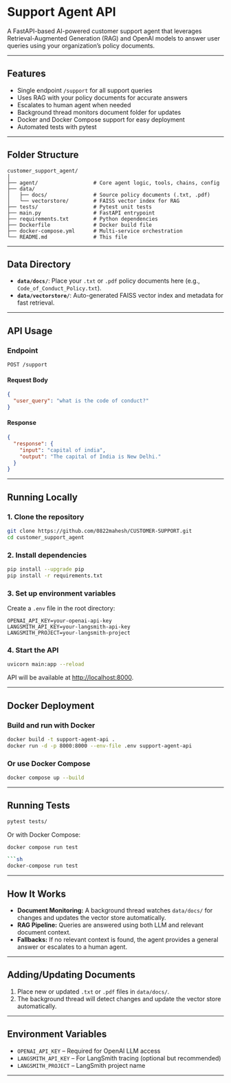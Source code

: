 # Support Agent API

A FastAPI-based AI-powered customer support agent that leverages Retrieval-Augmented Generation (RAG) and OpenAI models to answer user queries using your organization’s policy documents.

---

## Features

- Single endpoint `/support` for all support queries
- Uses RAG with your policy documents for accurate answers
- Escalates to human agent when needed
- Background thread monitors document folder for updates
- Docker and Docker Compose support for easy deployment
- Automated tests with pytest

---

## Folder Structure

```
customer_support_agent/
│
├── agent/                  # Core agent logic, tools, chains, config
├── data/
│   ├── docs/               # Source policy documents (.txt, .pdf)
│   └── vectorstore/        # FAISS vector index for RAG
├── tests/                  # Pytest unit tests
├── main.py                 # FastAPI entrypoint
├── requirements.txt        # Python dependencies
├── Dockerfile              # Docker build file
├── docker-compose.yml      # Multi-service orchestration
└── README.md               # This file
```

---

## Data Directory

- **`data/docs/`**: Place your `.txt` or `.pdf` policy documents here (e.g., `Code_of_Conduct_Policy.txt`).
- **`data/vectorstore/`**: Auto-generated FAISS vector index and metadata for fast retrieval.

---

## API Usage

### Endpoint

`POST /support`

#### Request Body

```json
{
  "user_query": "what is the code of conduct?"
}
```

#### Response

```json
{
  "response": {
    "input": "capital of india",
    "output": "The capital of India is New Delhi."
  }
}
```

---

## Running Locally

### 1. Clone the repository

```sh
git clone https://github.com/0822mahesh/CUSTOMER-SUPPORT.git
cd customer_support_agent
```

### 2. Install dependencies

```sh
pip install --upgrade pip
pip install -r requirements.txt
```

### 3. Set up environment variables

Create a `.env` file in the root directory:

```env
OPENAI_API_KEY=your-openai-api-key
LANGSMITH_API_KEY=your-langsmith-api-key
LANGSMITH_PROJECT=your-langsmith-project
```

### 4. Start the API

```sh
uvicorn main:app --reload
```

API will be available at [http://localhost:8000](http://localhost:8000).

---

## Docker Deployment

### Build and run with Docker

```sh
docker build -t support-agent-api .
docker run -d -p 8000:8000 --env-file .env support-agent-api
```

### Or use Docker Compose

```sh
docker compose up --build
```

---

## Running Tests

```sh
pytest tests/
```

Or with Docker Compose:
```sh
docker compose run test

```sh
docker-compose run test
```

---

## How It Works

- **Document Monitoring:** A background thread watches `data/docs/` for changes and updates the vector store automatically.
- **RAG Pipeline:** Queries are answered using both LLM and relevant document context.
- **Fallbacks:** If no relevant context is found, the agent provides a general answer or escalates to a human agent.

---

## Adding/Updating Documents

1. Place new or updated `.txt` or `.pdf` files in `data/docs/`.
2. The background thread will detect changes and update the vector store automatically.

---

## Environment Variables

- `OPENAI_API_KEY` – Required for OpenAI LLM access
- `LANGSMITH_API_KEY` – For LangSmith tracing (optional but recommended)
- `LANGSMITH_PROJECT` – LangSmith project name

---





